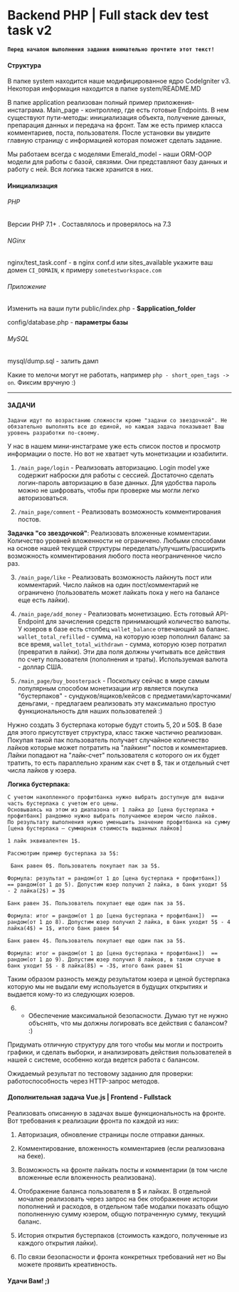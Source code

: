 # Backend PHP | Full stack dev test task v2

**`Перед началом выполнения задания внимательно прочтите этот текст!`**
#### Структура

В папке system находится наше модифицированное ядро CodeIgniter v3. Некоторая информация находится в папке system/README.MD


В папке application реализован полный пример приложения-инстаграма. Main_page - контроллер, где есть готовые Endpoints. В нем существуют пути-методы: инициализация объекта, получение данных, препарация данных и передача на фронт. Там же есть пример класса комментариев, поста, пользователя. После установки вы увидите главную страницу с информацией которая поможет сделать задание.


Мы работаем всегда с моделями Emerald_model - наши ORM-OOP модели для работы с базой, связями. Они представляют базу данных и работу с ней. 
Вся логика также хранится в них.


#### Инициализация
###### PHP 
Версии PHP 7.1+ . Составлялось и проверялось на 7.3

###### NGinx

nginx/test_task.conf - в nginx conf.d или sites_available укажите ваш домен `CI_DOMAIN`, к примеру `sometestworkspace.com`

###### Приложение
Изменить на ваши пути
public/index.php - **$application_folder**


config/database.php - **параметры базы**

###### MySQL

mysql/dump.sql - залить дамп


Какие то мелочи могут не работать, например `php - short_open_tags -> on`. Фиксим вручную :)

--------------------------
#### ЗАДАЧИ

`Задачи идут по возрастанию сложности кроме "задачи со звездочкой". Не обязательно выполнять все до единой, но каждая задача показывает Ваш уровень разработки по-своему.`


У нас в нашем мини-инстаграме уже есть список постов и просмотр информации о посте. Но вот не хватает чуть монетизации и юзабилити.

1. `/main_page/login` - Реализовать авторизацию. Login model уже содержит наброски для работы с сессией. Достаточно сделать логин-пароль авторизацию в базе данных. 
Для удобства пароль можно не шифровать, чтобы при проверке мы могли легко авторизоваться. 


2. `/main_page/comment` - Реализовать возможность комментирования постов.

**Задачка "со звездочкой"**:
Реализовать вложенные комментарии. Количество уровней вложенности не ограничено. 
Любыми способами на основе нашей текущей структуры переделать/улучшить/расширить возможность комментирования любого поста неограниченное число раз.


3. `/main_page/like` - Реализовать возможность лайкнуть пост или комментарий. Число лайков на один пост/комментарий не ограничено (пользователь может лайкать пока у него на балансе еще есть лайки). 
  

4. `/main_page/add_money` - Реализовать монетизацию. Есть готовый API-Endpoint для зачисления средств принимающий количество валюты. У юзеров в базе есть столбец `wallet_balance` отвечающий за баланс.
`wallet_total_refilled` - сумма, на которую юзер пополнил баланс за все время, `wallet_total_withdrawn` - сумма, которую юзер потратил (превратил в лайки). Эти два поля должны учитывать все действия по счету пользователя (пополнения и траты). Используемая валюта - доллар США. 


5. `/main_page/buy_boosterpack` - Поскольку сейчас в мире самым популярным способом монетизации игр является покупка "бустерпаков" - сундуков/ящиков/кейсов с предметами/карточками/деньгами, - 
предлагаем реализовать эту максимально простую функциональность для наших пользователей :) 


Нужно создать 3 бустерпака которые будут стоить 5$, 20$ и 50$. В базе для этого присутствует структура, класс также частично реализован.
Покупая такой пак пользователь получает случайное количество лайков которые может потратить на "лайкинг" постов и комментариев.
Лайки попадают на "лайк-счет" пользователя с которого он их будет тратить, то есть параллельно храним как счет в $, так и отдельный счет числа лайков у юзера. 


**Логика бустерпака:**
```
С учетом накопленного профитбанка нужно выбрать доступную для выдачи часть бустерпака с учетом его цены.
Основываясь на этом из диапазона от 1 лайка до [цена бустерпака + профитбанк] рандомно нужно выбрать получаемое юзером число лайков.
По результату выполнения нужно уменьшить значение профитбанка на сумму [цена бустерпака — суммарная стоимость выданных лайков]

1 лайк эквивалентен 1$.

Рассмотрим пример бустерпака за 5$:

 Банк равен 0$. Пользователь покупает пак за 5$.

Формула: результат = рандом(от 1 до [цена бустерпака + профитбанк])  == рандом(от 1 до 5). Допустим юзер получил 2 лайка, в банк уходит 5$ - 2 лайка(2$) = 3$

Банк равен 3$. Пользователь покупает еще один пак за 5$.

Формула: итог = рандом(от 1 до [цена бустерпака + профитбанк])  == рандом(от 1 до 8). Допустим юзер получил 2 лайка, в банк уходит 5$ - 4 лайка(4$) = 1$, итого банк равен $4

Банк равен 4$. Пользователь покупает еще один пак за 5$.

Формула: итог = рандом(от 1 до [цена бустерпака + профитбанк])  == рандом(от 1 до 9). Допустим юзер получил 8 лайков, в таком случае в банк уходит 5$ - 8 лайка(8$) = -3$, итого банк равен $1

```
Таким образом разность между результатом юзера и ценой бустерпака которую мы не выдали ему используется в будущих открытиях и выдается кому-то из следующих юзеров.


6. - Обеспечение максимальной безопасности. Думаю тут не нужно объснять, что мы должны логировать все действия с балансом? :) 

Придумать отличную структуру для того чтобы мы могли и построить графики, и сделать выборки, и анализировать действия пользователей в нашей с системе, 
особенно когда ведется работа с балансом.


Ожидаемый результат по тестовому заданию для проверки: работоспособность через HTTP-запрос методов.


#### Дополнительная задача Vue.js | Frontend - Fullstack

Реализовать описанную в задачах выше функциональность на фронте. Вот требования к реализации фронта по каждой из них:

1. Авторизация, обновление страницы после отправки данных.

2. Комментирование, вложенность комментариев (если реализована на беке).

3. Возможность на фронте лайкать посты и комментарии (в том числе вложенные если вложенность реализована).

4. Отображение баланса пользователя в $ и лайках. В отдельной мочалке реализовать через запрос на бек отображение истории пополнений и расходов, в отдельном табе модалки показать общую пополненную сумму юзером, общую потраченную сумму, текущий баланс.

5. История открытия бустерпаков (стоимость каждого, полученные из каждого открытия лайки). 

6. По связи безопасности и фронта конкретных требований нет но Вы можете проявить креативность.

#### Удачи Вам! ;)
